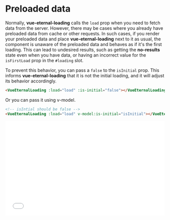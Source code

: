 # Preloaded data

Normally, **vue-eternal-loading** calls the `load` prop when you need to fetch data from the server. However, there may be cases where you already have preloaded data from cache or other requests. In such cases, if you render your preloaded data and place **vue-eternal-loading** next to it as usual, the component is unaware of the preloaded data and behaves as if it's the first loading. This can lead to undesired results, such as getting the **no-results** state even when you have data, or having an incorrect value for the `isFirstLoad` prop in the `#loading` slot.

To prevent this behavior, you can pass a `false` to the `isInitial` prop. This informs **vue-eternal-loading** that it is not the initial loading, and it will adjust its behavior accordingly.

```html
<VueEternalLoading :load="load" :is-initial="false"></VueEternalLoading>
```

Or you can pass it using v-model.

```html
<!-- isIntial should be false -->
<VueEternalLoading :load="load" v-model:is-initial="isInitial"></VueEternalLoading>
```

<iframe width="100%" height="300" src="//jsfiddle.net/gavrashenko/tms5g870/21/embedded/result/dark/" allowfullscreen="allowfullscreen" allowpaymentrequest frameborder="0"></iframe>
